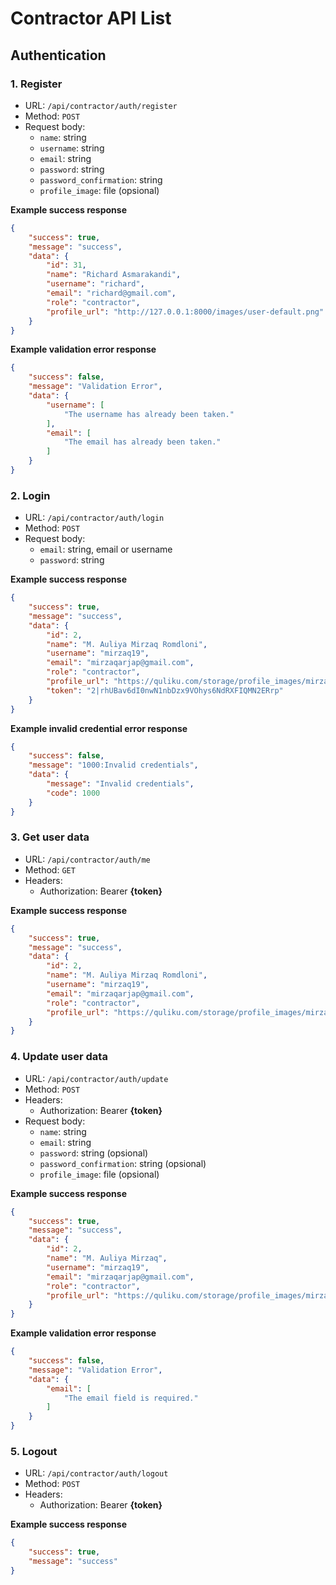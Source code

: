 # Contractor API List

## Authentication

### 1. Register

- URL: `/api/contractor/auth/register`
- Method: `POST`
- Request body:
  - `name`: string
  - `username`: string
  - `email`: string
  - `password`: string
  - `password_confirmation`: string
  - `profile_image`: file (opsional)

**Example success response**
```json
{
    "success": true,
    "message": "success",
    "data": {
        "id": 31,
        "name": "Richard Asmarakandi",
        "username": "richard",
        "email": "richard@gmail.com",
        "role": "contractor",
        "profile_url": "http://127.0.0.1:8000/images/user-default.png"
    }
}
```
**Example validation error response**
```json
{
    "success": false,
    "message": "Validation Error",
    "data": {
        "username": [
            "The username has already been taken."
        ],
        "email": [
            "The email has already been taken."
        ]
    }
}
```

### 2. Login

- URL: `/api/contractor/auth/login`
- Method: `POST`
- Request body:
  - `email`: string, email or username
  - `password`: string

**Example success response**
```json
{
    "success": true,
    "message": "success",
    "data": {
        "id": 2,
        "name": "M. Auliya Mirzaq Romdloni",
        "username": "mirzaq19",
        "email": "mirzaqarjap@gmail.com",
        "role": "contractor",
        "profile_url": "https://quliku.com/storage/profile_images/mirzaq19.jpg",
        "token": "2|rhUBav6dI0nwN1nbDzx9VOhys6NdRXFIQMN2ERrp"
    }
}
```
**Example invalid credential error response**
```json
{
    "success": false,
    "message": "1000:Invalid credentials",
    "data": {
        "message": "Invalid credentials",
        "code": 1000
    }
}
```

### 3. Get user data

- URL: `/api/contractor/auth/me`
- Method: `GET`
- Headers:
  - Authorization: Bearer **{token}**

**Example success response**
```json
{
    "success": true,
    "message": "success",
    "data": {
        "id": 2,
        "name": "M. Auliya Mirzaq Romdloni",
        "username": "mirzaq19",
        "email": "mirzaqarjap@gmail.com",
        "role": "contractor",
        "profile_url": "https://quliku.com/storage/profile_images/mirzaq19.jpg"
    }
}
```

### 4. Update user data

- URL: `/api/contractor/auth/update`
- Method: `POST`
- Headers:
  - Authorization: Bearer **{token}**
- Request body:
  - `name`: string
  - `email`: string
  - `password`: string (opsional)
  - `password_confirmation`: string (opsional)
  - `profile_image`: file (opsional)

**Example success response**
```json
{
    "success": true,
    "message": "success",
    "data": {
        "id": 2,
        "name": "M. Auliya Mirzaq",
        "username": "mirzaq19",
        "email": "mirzaqarjap@gmail.com",
        "role": "contractor",
        "profile_url": "https://quliku.com/storage/profile_images/mirzaq19.jpg"
    }
}
```
**Example validation error response**
```json
{
    "success": false,
    "message": "Validation Error",
    "data": {
        "email": [
            "The email field is required."
        ]
    }
}
```

### 5. Logout

- URL: `/api/contractor/auth/logout`
- Method: `POST`
- Headers:
  - Authorization: Bearer **{token}**

**Example success response**
```json
{
    "success": true,
    "message": "success"
}
```
